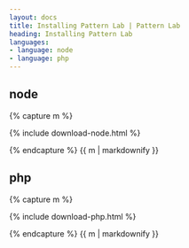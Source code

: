 ```yaml
---
layout: docs
title: Installing Pattern Lab | Pattern Lab
heading: Installing Pattern Lab
languages:
- language: node
- language: php
---
```


<!--- start node -->

<div class="tabs__panel" id="node">
<h2 class="language-title">node</h2>

{% capture m %}

{% include download-node.html %}

{% endcapture %}
{{ m | markdownify }}

</div>

<!--- end node -->

<!--- start php -->

<div class="tabs__panel" id="php">
<h2 class="language-title">php</h2>

{% capture m %}

{% include download-php.html %}

{% endcapture %}
{{ m | markdownify }}

</div>

<!--- end php -->